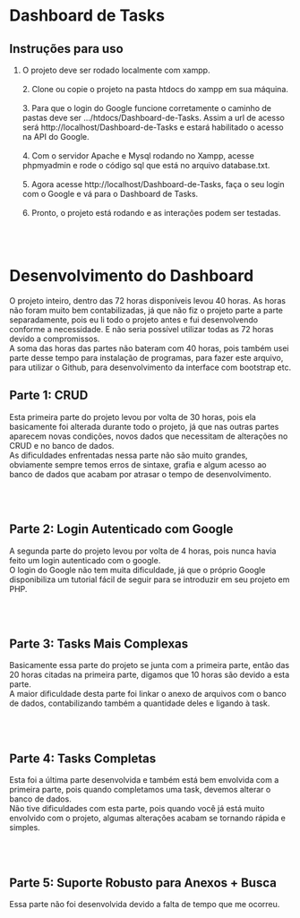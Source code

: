 # Dashboard de Tasks
## Instruções para uso
   1. O projeto deve ser rodado localmente com xampp.
  <br><br>2. Clone ou copie o projeto na pasta htdocs do xampp em sua máquina.
  <br><br>3. Para que o login do Google funcione corretamente o caminho de pastas deve ser .../htdocs/Dashboard-de-Tasks. Assim a url de acesso será http://localhost/Dashboard-de-Tasks e estará habilitado o acesso na API do Google.
  <br><br>4. Com o servidor Apache e Mysql rodando no Xampp, acesse phpmyadmin e rode o código sql que está no arquivo database.txt.
  <br><br>5. Agora acesse http://localhost/Dashboard-de-Tasks, faça o seu login com o Google e vá para o Dashboard de Tasks.
  <br><br>6. Pronto, o projeto está rodando e as interações podem ser testadas.
  
  <br><br>
  # Desenvolvimento do Dashboard
   O projeto inteiro, dentro das 72 horas disponíveis levou 40 horas. As horas não foram muito bem contabilizadas, já que não fiz o projeto parte a parte separadamente, pois eu li todo o projeto antes e fui desenvolvendo conforme a necessidade. E não seria possível utilizar todas as 72 horas devido a compromissos.
    <br>A soma das horas das partes não bateram com 40 horas, pois também usei parte desse tempo para instalação de programas, para fazer este arquivo, para utilizar o Github, para desenvolvimento da interface com bootstrap etc.
    <br>
    
  ## Parte 1: CRUD
  Esta primeira parte do projeto levou por volta de 30 horas, pois ela basicamente foi alterada durante todo o projeto, já que nas outras partes aparecem novas condições, novos dados que necessitam de alterações no CRUD e no banco de dados.
  <br>As dificuldades enfrentadas nessa parte não são muito grandes, obviamente sempre temos erros de sintaxe, grafia e algum acesso ao banco de dados que acabam por atrasar o tempo de desenvolvimento.
  
  <br><br>
  ## Parte 2: Login Autenticado com Google
  A segunda parte do projeto levou por volta de 4 horas, pois nunca havia feito um login autenticado com o google.
  <br>O login do Google não tem muita dificuldade, já que o próprio Google disponibiliza um tutorial fácil de seguir para se introduzir em seu projeto em PHP.
  
  <br><br>
  ## Parte 3: Tasks Mais Complexas
  Basicamente essa parte do projeto se junta com a primeira parte, então das 20 horas citadas na primeira parte, digamos que 10 horas são devido a esta parte.
  <br>A maior dificuldade desta parte foi linkar o anexo de arquivos com o banco de dados, contabilizando também a quantidade deles e ligando à task. 
  
  <br><br>
  ## Parte 4: Tasks Completas
  Esta foi a última parte desenvolvida e também está bem envolvida com a primeira parte, pois quando completamos uma task, devemos alterar o banco de dados. 
 <br> Não tive dificuldades com esta parte, pois quando você já está muito envolvido com o projeto, algumas alterações acabam se tornando rápida e simples.

<br><br>
  ## Parte 5: Suporte Robusto para Anexos + Busca
  Essa parte não foi desenvolvida devido a falta de tempo que me ocorreu.

